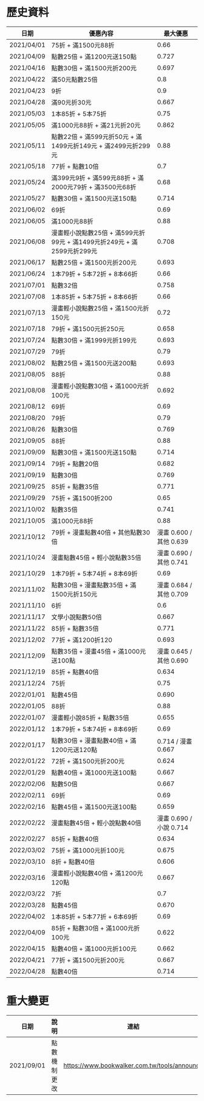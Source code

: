 歷史資料
========

| 日期 | 優惠內容 | 最大優惠 |
| ---- | -------- | -------- |
| 2021/04/01 | 75折 + 滿1500元88折 | 0.66 |
| 2021/04/09 | 點數25倍 + 滿1200元送150點 | 0.727 |
| 2021/04/16 | 點數30倍 + 滿1500元折200元 | 0.697 |
| 2021/04/22 | 滿50元點數25倍 | 0.8 |
| 2021/04/23 | 9折 | 0.9 |
| 2021/04/28 | 滿90元折30元 | 0.667 |
| 2021/05/03 | 1本85折 + 5本75折 | 0.75 |
| 2021/05/05 | 滿1000元88折 + 滿21元折20元 | 0.862 |
| 2021/05/11 | 點數22倍 + 滿599元折50元 + 滿1499元折149元 + 滿2499元折299元 | 0.88 |
| 2021/05/18 | 77折 + 點數10倍 | 0.7 |
| 2021/05/24 | 滿399元9折 + 滿599元88折 + 滿2000元79折 + 滿3500元68折 | 0.68 |
| 2021/05/27 | 點數30倍 + 滿1500元送150點 | 0.714 |
| 2021/06/02 | 69折 | 0.69 |
| 2021/06/05 | 滿1000元88折 | 0.88 |
| 2021/06/08 | 漫畫輕小說點數25倍 + 滿599元折99元 + 滿1499元折249元 + 滿2599元折299元 | 0.708 |
| 2021/06/17 | 點數25倍 + 滿1500元折200元 | 0.693 |
| 2021/06/24 | 1本79折 + 5本72折 + 8本66折 | 0.66 |
| 2021/07/01 | 點數32倍 | 0.758 |
| 2021/07/08 | 1本85折 + 5本75折 + 8本66折 | 0.66 |
| 2021/07/13 | 漫畫輕小說點數25倍 + 滿1500元折150元 | 0.72 |
| 2021/07/18 | 79折 + 滿1500元折250元 | 0.658 |
| 2021/07/24 | 點數30倍 + 滿1999元折199元 | 0.693 |
| 2021/07/29 | 79折 | 0.79 |
| 2021/08/02 | 點數25倍 + 滿1500元送200點 | 0.693 |
| 2021/08/05 | 88折 | 0.88 |
| 2021/08/08 | 漫畫輕小說點數30倍 + 滿1000元折100元 | 0.692 |
| 2021/08/12 | 69折 | 0.69 |
| 2021/08/20 | 79折 | 0.79 |
| 2021/08/26 | 點數30倍 | 0.769 |
| 2021/09/05 | 88折 | 0.88 |
| 2021/09/09 | 點數30倍 + 滿1500元送150點 | 0.714 |
| 2021/09/14 | 79折 + 點數20倍 | 0.682 |
| 2021/09/19 | 點數30倍 | 0.769 |
| 2021/09/25 | 85折 + 點數35倍 | 0.771 |
| 2021/09/29 | 75折 + 滿1500折200 | 0.65 |
| 2021/10/02 | 點數35倍 | 0.741 |
| 2021/10/05 | 滿1000元88折 | 0.88 |
| 2021/10/12 | 79折 + 漫畫點數40倍 + 其他點數30倍 | 漫畫 0.600 / 其他 0.639 |
| 2021/10/24 | 漫畫點數45倍 + 輕小說點數35倍 | 漫畫 0.690 / 其他 0.741 |
| 2021/10/29 | 1本79折 + 5本74折 + 8本69折 | 0.69 |
| 2021/11/02 | 點數30倍 + 漫畫點數35倍 + 滿1500元折150元 | 漫畫 0.684 / 其他 0.709 |
| 2021/11/10 | 6折 | 0.6 |
| 2021/11/17 | 文學小說點數50倍 | 0.667 |
| 2021/11/22 | 85折 + 點數35倍 | 0.771 |
| 2021/12/02 | 77折 + 滿1200折120 | 0.693 |
| 2021/12/09 | 點數35倍 + 漫畫45倍 + 滿1000元送100點 | 漫畫 0.645 / 其他 0.690 |
| 2021/12/19 | 85折 + 點數40倍 | 0.634 |
| 2021/12/24 | 75折 | 0.75 |
| 2022/01/01 | 點數45倍 | 0.690 |
| 2022/01/05 | 88折 | 0.88 |
| 2022/01/07 | 漫畫輕小說85折 + 點數35倍 | 0.655 |
| 2022/01/12 | 1本79折 + 5本74折 + 8本69折 | 0.69 |
| 2022/01/17 | 點數30倍 + 漫畫點數40倍 + 滿1200元送120點 | 0.714 / 漫畫 0.667 |
| 2022/01/22 | 72折 + 滿1500元折200元 | 0.624 |
| 2022/01/29 | 點數40倍 + 滿1000元送100點 | 0.667 |
| 2022/02/06 | 點數50倍 | 0.667 |
| 2022/02/11 | 69折 | 0.69 |
| 2022/02/16 | 點數45倍 + 滿1500元送100點 | 0.659 |
| 2022/02/22 | 漫畫點數45倍 + 輕小說點數40倍 | 漫畫 0.690 / 小說 0.714 |
| 2022/02/27 | 85折 + 點數40倍 | 0.634 |
| 2022/03/02 | 75折 + 滿1000元折100元 | 0.675 |
| 2022/03/10 | 8折 + 點數40倍 | 0.606 |
| 2022/03/16 | 漫畫輕小說點數40倍 + 滿1200元120點 | 0.667 |
| 2022/03/22 | 7折 | 0.7 |
| 2022/03/28 | 點數45倍 | 0.670 |
| 2022/04/02 | 1本85折 + 5本77折 + 6本69折 | 0.69 |
| 2022/04/09 | 85折 + 點數30倍 + 滿1000元折100元 | 0.622 |
| 2022/04/15 | 點數40倍 + 滿1000元折100元 | 0.662 |
| 2022/04/21 | 77折 + 滿1500元折200元 | 0.667 |
| 2022/04/28 | 點數40倍 | 0.714 |

重大變更
========

| 日期 | 說明 | 連結 | 連結存檔 |
| ---- | ---- | ---- | -------- |
| 2021/09/01 | 點數機制更改 | https://www.bookwalker.com.tw/tools/announce | [Internet Archive](https://web.archive.org/web/20211121183841/https://www.bookwalker.com.tw/tools/announce) |

